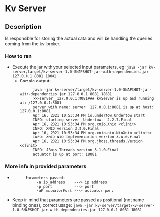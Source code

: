 
# Kv Server

## Description

Is responsible for storing the actual data and will be handling the queries coming from the kv-broker.



### How to run

* Execute the jar with your selected input parameters, eg: `java -jar kv-server/target/kv-server-1.0-SNAPSHOT-jar-with-dependencies.jar 127.0.0.1 8081 18081`
    * Sample output:
      ```text
            java -jar kv-server/target/kv-server-1.0-SNAPSHOT-jar-with-dependencies.jar 127.0.0.1 8081 18081
            >>>server__127.0.0.1:8081### kvServer is up and running at: /127.0.0.1:8081
            server with name: server__127.0.0.1:8081 is up at host: 127.0.0.1:8081
            Apr 16, 2021 10:53:34 PM io.undertow.Undertow start
            INFO: starting server: Undertow - 2.2.7.Final
            Apr 16, 2021 10:53:34 PM org.xnio.Xnio <clinit>
            INFO: XNIO version 3.8.0.Final
            Apr 16, 2021 10:53:34 PM org.xnio.nio.NioXnio <clinit>
            INFO: XNIO NIO Implementation Version 3.8.0.Final
            Apr 16, 2021 10:53:34 PM org.jboss.threads.Version <clinit>
            INFO: JBoss Threads version 3.1.0.Final
            actuator is up at port: 18081

      ```

### More info in provided parameters
* ```text
        Parameters passed:
             -a ip_address    ---> ip address
             -p port          ---> port
             -aP actuatorPort ---> actuator port

  ```

* Keep in mind that parameters are passed as positional (not name binding ones), correct usage: `java -jar kv-server/target/kv-server-1.0-SNAPSHOT-jar-with-dependencies.jar 127.0.0.1 8081 18081`
